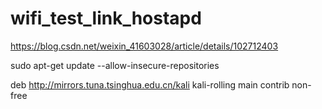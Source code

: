 # wifi_test_link_hostapd
https://blog.csdn.net/weixin_41603028/article/details/102712403

sudo apt-get update --allow-insecure-repositories

deb http://mirrors.tuna.tsinghua.edu.cn/kali kali-rolling main contrib non-free
